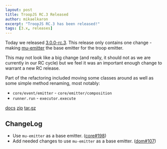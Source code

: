 ```yaml
---
layout: post
title: TroopJS RC.3 Released
author: mikaelkaron
excerpt: "TroopJS RC.3 has been released!"
tags: [3.x, releases]
---
```


Today we released [3.0.0-rc.3](https://github.com/troopjs/troopjs/releases/tag/3.0.0-rc.3). This release only contains one change - making [mu-emitter](https://github.com/mu-lib/mu-emitter) the base emitter for the troop emitter.

This may not look like a big change (and really, it should not as we are currently in our RC cycle) but we feel it was an important enough change to warrant a new RC release.

Part of the refactoring included moving some classes around as well as some simple method renaming, most notably:

 - `core/event/emitter` - `core/emitter/composition`
 - `runner.run` - `executor.execute`

<div markdown="0">
<a href="https://cdn.rawgit.com/troopjs/troopjs/3.0.0-rc.3/docs/index.html" class="btn btn-info">docs</a>
<a href="https://github.com/troopjs/troopjs/archive/3.0.0-rc.3.zip" class="btn btn-success">zip</a>
<a href="https://github.com/troopjs/troopjs/archive/3.0.0-rc.3.tar.gz" class="btn btn-success">tar.gz</a>
</div>

## ChangeLog

- Use `mu-emitter` as a base emitter. ([core#198](https://github.com/troopjs/troopjs-core/pull/198))
- Add needed changes to use `mu-emitter` as a base emitter. ([dom#107](https://github.com/troopjs/troopjs-dom/pull/107))